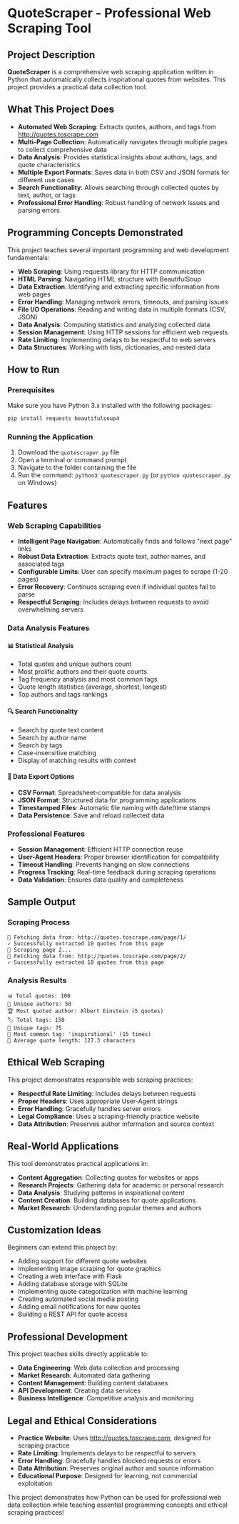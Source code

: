 # QuoteScraper - Professional Web Scraping Tool

## Project Description

**QuoteScraper** is a comprehensive web scraping application written in Python that automatically collects inspirational quotes from websites. This project provides a practical data collection tool.

## What This Project Does

- **Automated Web Scraping**: Extracts quotes, authors, and tags from http://quotes.toscrape.com
- **Multi-Page Collection**: Automatically navigates through multiple pages to collect comprehensive data
- **Data Analysis**: Provides statistical insights about authors, tags, and quote characteristics
- **Multiple Export Formats**: Saves data in both CSV and JSON formats for different use cases
- **Search Functionality**: Allows searching through collected quotes by text, author, or tags
- **Professional Error Handling**: Robust handling of network issues and parsing errors

## Programming Concepts Demonstrated

This project teaches several important programming and web development fundamentals:

- **Web Scraping**: Using requests library for HTTP communication
- **HTML Parsing**: Navigating HTML structure with BeautifulSoup
- **Data Extraction**: Identifying and extracting specific information from web pages
- **Error Handling**: Managing network errors, timeouts, and parsing issues
- **File I/O Operations**: Reading and writing data in multiple formats (CSV, JSON)
- **Data Analysis**: Computing statistics and analyzing collected data
- **Session Management**: Using HTTP sessions for efficient web requests
- **Rate Limiting**: Implementing delays to be respectful to web servers
- **Data Structures**: Working with lists, dictionaries, and nested data

## How to Run

### Prerequisites
Make sure you have Python 3.x installed with the following packages:
```bash
pip install requests beautifulsoup4
```

### Running the Application
1. Download the `quotescraper.py` file
2. Open a terminal or command prompt
3. Navigate to the folder containing the file
4. Run the command: `python3 quotescraper.py` (or `python quotescraper.py` on Windows)

## Features

### Web Scraping Capabilities
- **Intelligent Page Navigation**: Automatically finds and follows "next page" links
- **Robust Data Extraction**: Extracts quote text, author names, and associated tags
- **Configurable Limits**: User can specify maximum pages to scrape (1-20 pages)
- **Error Recovery**: Continues scraping even if individual quotes fail to parse
- **Respectful Scraping**: Includes delays between requests to avoid overwhelming servers

### Data Analysis Features

#### 📊 Statistical Analysis
- Total quotes and unique authors count
- Most prolific authors and their quote counts
- Tag frequency analysis and most common tags
- Quote length statistics (average, shortest, longest)
- Top authors and tags rankings

#### 🔍 Search Functionality
- Search by quote text content
- Search by author name
- Search by tags
- Case-insensitive matching
- Display of matching results with context

#### 💾 Data Export Options
- **CSV Format**: Spreadsheet-compatible for data analysis
- **JSON Format**: Structured data for programming applications
- **Timestamped Files**: Automatic file naming with date/time stamps
- **Data Persistence**: Save and reload collected data

### Professional Features
- **Session Management**: Efficient HTTP connection reuse
- **User-Agent Headers**: Proper browser identification for compatibility
- **Timeout Handling**: Prevents hanging on slow connections
- **Progress Tracking**: Real-time feedback during scraping operations
- **Data Validation**: Ensures data quality and completeness

## Sample Output

### Scraping Process
```
📡 Fetching data from: http://quotes.toscrape.com/page/1/
✓ Successfully extracted 10 quotes from this page
📖 Scraping page 2...
📡 Fetching data from: http://quotes.toscrape.com/page/2/
✓ Successfully extracted 10 quotes from this page
```

### Analysis Results
```
📊 Total quotes: 100
👥 Unique authors: 50
🏆 Most quoted author: Albert Einstein (5 quotes)
🏷️ Total tags: 150
🔖 Unique tags: 75
🎯 Most common tag: 'inspirational' (15 times)
📏 Average quote length: 127.3 characters
```


## Ethical Web Scraping

This project demonstrates responsible web scraping practices:
- **Respectful Rate Limiting**: Includes delays between requests
- **Proper Headers**: Uses appropriate User-Agent strings
- **Error Handling**: Gracefully handles server errors
- **Legal Compliance**: Uses a scraping-friendly practice website
- **Data Attribution**: Preserves author information and source context

## Real-World Applications

This tool demonstrates practical applications in:
- **Content Aggregation**: Collecting quotes for websites or apps
- **Research Projects**: Gathering data for academic or personal research
- **Data Analysis**: Studying patterns in inspirational content
- **Content Creation**: Building databases for quote applications
- **Market Research**: Understanding popular themes and authors

## Customization Ideas

Beginners can extend this project by:
- Adding support for different quote websites
- Implementing image scraping for quote graphics
- Creating a web interface with Flask
- Adding database storage with SQLite
- Implementing quote categorization with machine learning
- Creating automated social media posting
- Adding email notifications for new quotes
- Building a REST API for quote access

## Professional Development

This project teaches skills directly applicable to:
- **Data Engineering**: Web data collection and processing
- **Market Research**: Automated data gathering
- **Content Management**: Building content databases
- **API Development**: Creating data services
- **Business Intelligence**: Competitive analysis and monitoring


## Legal and Ethical Considerations

- **Practice Website**: Uses http://quotes.toscrape.com, designed for scraping practice
- **Rate Limiting**: Implements delays to be respectful to servers
- **Error Handling**: Gracefully handles blocked requests or errors
- **Data Attribution**: Preserves original author and source information
- **Educational Purpose**: Designed for learning, not commercial exploitation

This project demonstrates how Python can be used for professional web data collection while teaching essential programming concepts and ethical scraping practices!

